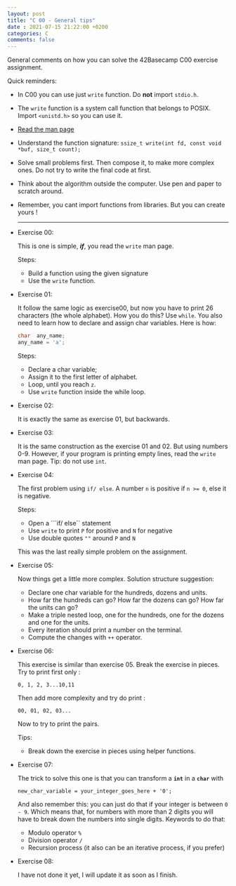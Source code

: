 ```yaml
---
layout: post
title: "C 00 - General tips"
date : 2021-07-15 21:22:00 +0200
categories: C
comments: false
---
```




General comments on how you can solve the 42Basecamp C00 exercise assignment.

<!--more-->

Quick reminders:

- In C00 you can use just ```write``` function. Do **not** import ```stdio.h```.

- The ```write``` function is a system call function that belongs to POSIX. Import ```<unistd.h>``` so you can use it.

- [Read the man page](https://man7.org/linux/man-pages/man2/write.2.html)

- Understand the function signature:   ```ssize_t write(int fd, const void *buf, size_t count);```

- Solve small problems first. Then compose it, to make more complex ones. Do not try to write the final code at first.

- Think about the algorithm outside the computer. Use pen and paper to scratch around.

- Remember, you cant import functions from libraries. But you can create yours !

  ---

- Exercise 00:
  
  This is one is simple, ***if***, you read the ```write``` man page. 

  Steps:
  
  - Build a function using the given signature
  - Use the ```write``` function.
  
- Exercise 01:

  It follow the same logic as exercise00, but now you have to print 26 characters (the whole alphabet). How you do this? Use ```while```.  You also need to learn how to declare and assign char variables. Here is how:

  ```c
  char 	any_name;
  any_name = 'a';
  ```

  Steps:

  - Declare a char variable;
  - Assign it to the first letter of alphabet.
  - Loop, until you reach `z`.
  - Use `write` function inside the while loop.

- Exercise 02:

  It is exactly the same as exercise 01, but backwards.

- Exercise 03:

  It is the same construction as the exercise 01 and 02. But using numbers 0-9. However, if your program is printing empty lines, read the ```write``` man page. Tip: do not use ```int```.

- Exercise 04:

  The first problem using ```if/ else```. A number `n` is positive if ```n >= 0```, else it is negative.

  Steps:

  - Open a ```if/ else``  statement
  - Use ```write``` to print `P` for positive and `N` for negative
  - Use double quotes ```""``` around `P` and `N`

  This was the last really simple problem on the assignment.

- Exercise 05:

  Now things get a little more complex. Solution structure suggestion:

  - Declare one char variable for the hundreds, dozens and units.
  - How far the hundreds can go? How far the dozens can go? How far the units can go?
  - Make a triple nested loop, one for the hundreds, one for the dozens and one for the units.
  - Every iteration should print a number on the terminal.
  - Compute the changes with  ```++``` operator. 

- Exercise 06:

  This exercise is similar than exercise 05. Break the exercise in pieces. Try to print first only :

  ```0, 1, 2, 3...10,11``` 

  Then add more complexity and try do print :

  ```00, 01, 02, 03...```

  Now to try to print the pairs.

  Tips:

  - Break down the exercise in pieces using helper functions.

- Exercise 07:
  
  The trick to solve this one is that you can transform a **```int```** in a  **```char```** with 
  
  ```new_char_variable = your_integer_goes_here + '0';```
  
  And also remember this: you can just do that if your integer is between ```0 - 9```. Which means that, for numbers with more than 2 digits you will have to break down the numbers into single digits. Keywords to do that:
  
  - Modulo operator ```%```
  - Division operator ```/```
  - Recursion process (it also can be an iterative process, if you prefer)
  
- Exercise 08:
  
  I have not done it yet, I will update it as soon as I finish.

